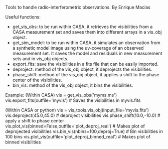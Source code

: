 Tools to handle radio-interferometric observations.
By Enrique Macias

Useful functions:
- get_vis_obs: to be run within CASA, it retrieves the visibilities from a
CASA measurement set and saves them into different arrays in a vis_obj object.
- get_sim_model: to be run within CASA, it simulates an observation from a
synthetic model image using the uv-coverage of an observed measurement set.
It saves the model and residuals in new measurement sets and in vis_obj objects.
- export_fits: save the visibilities in a fits file that can be easily imported.
- deproject: method of the vis_obj object, it deprojects the visibilities.
- phase_shift: method of the vis_obj object, it applies a shift to the phase
center of the visibilities.
- bin_vis: method of the vis_obj object, it bins the visibilities.

Example:
(Within CASA)
vis = get_vis_obs('myms.ms')
vis.export_fits(outfile='myvis') # Saves the visibilities in myvis.fits

(Within CASA or python)
vis = vis_tools.vis_obj(input_file='myvis.fits')
vis.deproject(45.0,45.0) # deproject visibilities
vis.phase_shift(10.0,-10.0) # apply a shift to phase center
vis.plot_vis(binned=False,outfile='plot_deproj_real') # Makes plot of deprojected visibilities
vis.bin_vis(nbins=100,deproj=True) # Bin visibilities in 100 bins
vis.plot_vis(outfile='plot_deproj_binned_real') # Makes plot of binned visibilities
